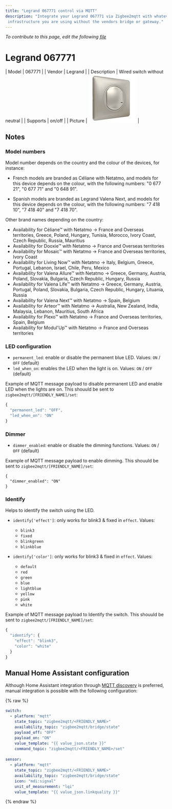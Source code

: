 ```yaml
---
title: "Legrand 067771 control via MQTT"
description: "Integrate your Legrand 067771 via Zigbee2mqtt with whatever smart home
 infrastructure you are using without the vendors bridge or gateway."
---
```


*To contribute to this page, edit the following
[file](https://github.com/Koenkk/zigbee2mqtt.io/blob/master/docs/devices/067771.md)*

# Legrand 067771

| Model | 067771  |
| Vendor  | Legrand  |
| Description | Wired switch without neutral |
| Supports | on/off |
| Picture | ![Legrand 067771](../images/devices/067771.jpg) |

## Notes

### Model numbers
Model number depends on the country and the colour of the devices, for instance:

- French models are branded as Céliane with Netatmo, and models for this device depends on the colour, with the following numbers: "0 677 21", "0 677 71" and "0 648 91".

- Spanish models are branded as Legrand Valena Next, and models for this device depends on the colour, with the following numbers: "7 418 10", "7 418 40" and "7 418 70".

Other brand names depending on the country:
- Availability for Céliane™ with Netatmo &#8594;	 France and Overseas territories, Greece, Poland, Hungary, Tunisia, Morocco, Ivory Coast, Czech Republic, Russia, Mauritius
- Availability for Dooxie™ with Netatmo &#8594;	 France and Overseas territories
- Availability for Mosaic™ with Netatmo &#8594;	 France and Overseas territories, Ivory Coast
- Availability for Living Now™ with Netatmo &#8594;	 Italy, Belgium, Greece, Portugal, Lebanon, Israel, Chile, Peru, Mexico
- Availability for Valena Allure™ with Netatmo &#8594;	 Greece, Germany, Austria, Poland, Slovakia, Bulgaria, Czech Republic, Hungary, Russia
- Availability for Valena Life™ with Netatmo &#8594;	Greece, Germany, Austria, Portugal, Poland, Slovakia, Bulgaria, Czech Republic, Hungary, Lituania, Russia
- Availability for Valena Next™ with Netatmo &#8594;	Spain, Belgium
- Availability for Arteor™ with Netatmo &#8594;	Australia, New Zealand, India, Malaysia, Lebanon, Mauritius, South Africa
- Availability for Plexo™ with Netatmo &#8594;	France and Overseas territories, Spain, Belgium
- Availability for Modul'Up™ with Netatmo &#8594;	France and Overseas territories

### LED configuration
* `permanent_led`: enable or disable the permanent blue LED. Values: `ON` / `OFF` (default)
* `led_when_on`: enables the LED when the light is on. Values: `ON` / `OFF` (default)

Example of MQTT message payload to disable permanent LED and enable LED when the lights are on. This shouuld be sent to `zigbee2mqtt/[FRIENDLY_NAME]/set`:

```js
{
  "permanent_led": "OFF",
  "led_when_on": "ON"
}
```

### Dimmer
* `dimmer_enabled`: enable or disable the dimming functions. Values: `ON` / `OFF` (default)

Example of MQTT message payload to enable dimming. This shouuld be sent to `zigbee2mqtt/[FRIENDLY_NAME]/set`:

```
{
  "dimmer_enabled": "ON"
}
```

### Identify
Helps to identify the switch using the LED.

* `identify['effect']`:  only works for blink3 & fixed in `effect`. Values: 
  - `blink3`
  - `fixed`
  - `blinkgreen`
  - `blinkblue` 

* `identify['color']`:  only works for blink3 & fixed in `effect`. Values: 
  - `default`
  - `red`
  - `green`
  - `blue`
  - `lightblue`
  - `yellow`
  - `pink`
  - `white`

Example of MQTT message payload to Identify the switch. This shouuld be sent to `zigbee2mqtt/[FRIENDLY_NAME]/set`:

```js
{
  "identify": {
    "effect": "blink3",
    "color": "white"
  }
}
```


## Manual Home Assistant configuration
Although Home Assistant integration through [MQTT discovery](../integration/home_assistant) is preferred,
manual integration is possible with the following configuration:


{% raw %}
```yaml
switch:
  - platform: "mqtt"
    state_topic: "zigbee2mqtt/<FRIENDLY_NAME>"
    availability_topic: "zigbee2mqtt/bridge/state"
    payload_off: "OFF"
    payload_on: "ON"
    value_template: "{{ value_json.state }}"
    command_topic: "zigbee2mqtt/<FRIENDLY_NAME>/set"

sensor:
  - platform: "mqtt"
    state_topic: "zigbee2mqtt/<FRIENDLY_NAME>"
    availability_topic: "zigbee2mqtt/bridge/state"
    icon: "mdi:signal"
    unit_of_measurement: "lqi"
    value_template: "{{ value_json.linkquality }}"
```
{% endraw %}


